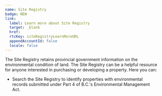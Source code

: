 ```yaml
---
name: Site Registry
badge: NEW
link: 
  label: Learn more about Site Registry
  target: _blank
  href: 
  rtcKey: siteRegistryLearnMoreURL
  appendAccountId: false
  locale: false
---
```


The Site Registry retains provincial government information on the environmental condition of land. The Site Registry can be a helpful resource for anyone interested in purchasing or developing a property. Here you can:

- Search the Site Registry to identify properties with environmental records submitted under Part 4 of B.C.'s Environmental Management Act.